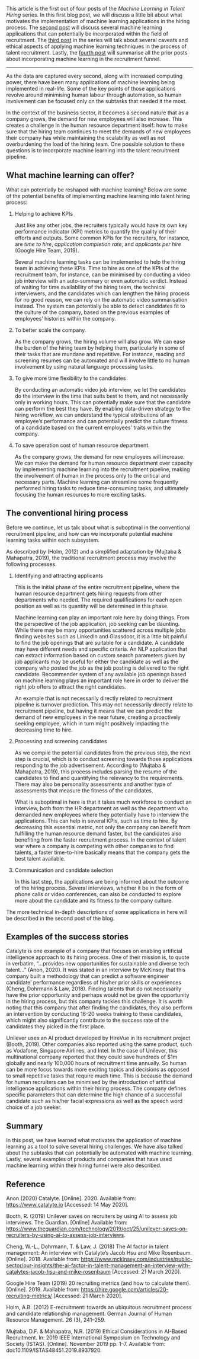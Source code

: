 This article is the first out of four posts of the _Machine Learning in Talent Hiring_ series. In this first blog post, we will discuss a little bit about what motivates the implementation of machine learning applications in the hiring process. The [second post](https://donyeun.github.io/2020/05/31/examples-of-machine-learning-projects-in-recruitment-process/) will discuss several machine learning applications that can potentially be incorporated within the field of recruitment. The [third post](https://donyeun.github.io/2020/05/31/ethical-aspects-of-machine-learning-applications-in-talent-hiring/) in the series will talk about several caveats and ethical aspects of applying machine learning techniques in the process of talent recruitment. Lastly, the [fourth post](https://donyeun.github.io/2020/05/31/summary/) will summarise all the prior posts about incorporating machine learning in the recruitment funnel.

---

As the data are captured every second, along with increased computing power, there have been many applications of machine learning being implemented in real-life. Some of the key points of those applications revolve around minimising human labour through automation, so human involvement can be focused only on the subtasks that needed it the most.

In the context of the business sector, it becomes a second nature that as a company grows, the demand for new employees will also increase. This creates a challenge in the human resource department itself: how to make sure that the hiring team continues to meet the demands of new employees their company has while maintaining the scalability as well as not overburdening the load of the hiring team. One possible solution to these questions is to incorporate machine learning into the talent recruitment pipeline.

## What machine learning can offer?
What can potentially be reshaped with machine learning? Below are some of the potential benefits of implementing machine learning into talent hiring process:

1. Helping to achieve KPIs

   Just like any other jobs, the recruiters typically would have its own key performance indicator (KPI) metrics to quantify the quality of their efforts and outputs. Some common KPIs for the recruiters, for instance, are _time to hire_, _application completion rate_, and _applicants per hire_ (Google Hire Team, 2019). 

   Several machine learning tasks can be implemented to help the hiring team in achieving these KPIs. Time to hire as one of the KPIs of the recruitment team, for instance, can be minimised by conducting a video job interview with an auto-summary or even automatic verdict. Instead of waiting for time availability of the hiring team, the technical interviewers, and the candidates which can lengthen the hiring process for no good reason, we can rely on the automatic video summarisation instead. The system can potentially be able to detect candidates fit to the culture of the company, based on the previous examples of employees’ histories within the company.

2. To better scale the company.

   As the company grows, the hiring volume will also grow. We can ease the burden of the hiring team by helping them, particularly in some of their tasks that are mundane and repetitive. For instance, reading and screening resumes can be automated and will involve little to no human involvement by using natural language processing tasks.

3. To give more time flexibility to the candidates

   By conducting an automatic video job interview, we let the candidates do the interview in the time that suits best to them, and not necessarily only in working hours. This can potentially make sure that the candidate can perform the best they have. By enabling data-driven strategy to the hiring workflow, we can understand the typical attributions of an employee’s performance and can potentially predict the culture fitness of a candidate based on the current employees’ traits within the company.

4. To save operation cost of human resource department.

   As the company grows, the demand for new employees will increase. We can make the demand for human resource department over capacity by implementing machine learning into the recruitment pipeline, making the involvement of human in the process only to the critical and necessary parts. Machine learning can streamline some frequently performed hiring tasks to reduce time-consuming tasks, and ultimately focusing the human resources to more exciting tasks.

## The conventional hiring process
Before we continue, let us talk about what is suboptimal in the conventional recruitment pipeline, and how can we incorporate potential machine learning tasks within each subsystem.

As described by (Holm, 2012) and a simplified adaptation by (Mujtaba & Mahapatra, 2019), the traditional recruitment process may involve the following processes.
1. Identifying and attracting applicants

   This is the initial phase of the entire recruitment pipeline, where the human resource department gets hiring requests from other departments who needed. The required qualifications for each open position as well as its quantity will be determined in this phase.

   Machine learning can play an important role here by doing things. From the perspective of the job application, job seeking can be daunting. While there may be many opportunities scattered across multiple jobs finding websites such as LinkedIn and Glassdoor, it is a little bit painful to find the job openings that are suitable for a candidate. A candidate may have different needs and specific criteria. An NLP application that can extract information based on custom search parameters given by job applicants may be useful for either the candidate as well as the company who posted the job as the job posting is delivered to the right candidate. Recommender system of any available job openings based on machine learning plays an important role here in order to deliver the right job offers to attract the right candidates. 

   An example that is not necessarily directly related to recruitment pipeline is turnover prediction. This may not necessarily directly relate to recruitment pipeline, but having it means that we can predict the demand of new employees in the near future, creating a proactively seeking employee, which in turn might positively impacting the decreasing time to hire.

2. Processing and screening candidates

   As we compile the potential candidates from the previous step, the next step is crucial, which is to conduct screening towards those applications responding to the job advertisement. According to (Mujtaba & Mahapatra, 2019), this process includes parsing the resume of the candidates to find and quantifying the relevancy to the requirements. There may also be personality assessments and another type of assessments that measure the fitness of the candidates. 

   What is suboptimal in here is that it takes much workforce to conduct an interview, both from the HR department as well as the department who demanded new employees where they potentially have to interview the applications. This can help in several KPIs, such as time to hire. By decreasing this essential metric, not only the company can benefit from fulfilling the human resource demand faster, but the candidates also benefiting from the faster recruitment process. In the context of talent war where a company is competing with other companies to find talents, a faster time-to-hire basically means that the company gets the best talent available.

3. Communication and candidate selection

   In this last step, the applications are being informed about the outcome of the hiring process. Several interviews, whether it be in the form of phone calls or video conferences, can also be conducted to explore more about the candidate and its fitness to the company culture.

The more technical in-depth descriptions of some applications in here will be described in the second post of the blog.


## Examples of the success stories
Catalyte is one example of a company that focuses on enabling artificial intelligence approach to its hiring process. One of their mission is, to quote in verbatim, “…provides new opportunities for sustainable and diverse tech talent…” (Anon, 2020). It was stated in an interview by McKinsey that this company built a methodology that can predict a software engineer candidate’ performance regardless of his/her prior skills or experiences (Cheng, Dohrmann & Law, 2018). Finding talents that do not necessarily have the prior opportunity and perhaps would not be given the opportunity in the hiring process, but this company tackles this challenge. It is worth noting that this company that after finding the candidates, they also perform an intervention by conducting 16-20 weeks training to these candidates, which might also significantly contribute to the success rate of the candidates they picked in the first place.

Unilever uses an AI product developed by HireVue in its recruitment project (Booth, 2019). Other companies also reported using the same product, such as Vodafone, Singapore Airlines, and Intel. In the case of Unilever, this multinational company reported that they could save hundreds of $1m globally and nearly 100,000 hours of recruitment time annually. So human can be more focus towards more exciting topics and decisions as opposed to small repetitive tasks that require much time. This is because the demand for human recruiters can be minimised by the introduction of artificial intelligence applications within their hiring process. The company defines specific parameters that can determine the high chance of a successful candidate such as his/her facial expressions as well as the speech word choice of a job seeker.

## Summary
In this post, we have learned what motivates the application of machine learning as a tool to solve several hiring challenges. We have also talked about the subtasks that can potentially be automated with machine learning. Lastly, several examples of products and companies that have used machine learning within their hiring funnel were also described.

## Reference
Anon (2020) Catalyte. [Online]. 2020. Available from: https://www.catalyte.io [Accessed: 14 May 2020].

Booth, R. (2019) Unilever saves on recruiters by using AI to assess job interviews. The Guardian. [Online] Available from: https://www.theguardian.com/technology/2019/oct/25/unilever-saves-on-recruiters-by-using-ai-to-assess-job-interviews.

Cheng, W.-L., Dohrmann, T. & Law, J. (2018) The AI factor in talent management: An interview with Catalyte’s Jacob Hsu and Mike Rosenbaum. [Online]. 2018. Available from: https://www.mckinsey.com/industries/public-sector/our-insights/the-ai-factor-in-talent-management-an-interview-with-catalytes-jacob-hsu-and-mike-rosenbaum [Accessed: 21 March 2020].

Google Hire Team (2019) 20 recruiting metrics (and how to calculate them). [Online]. 2019. Available from: https://hire.google.com/articles/20-recruiting-metrics/ [Accessed: 21 March 2020].

Holm, A.B. (2012) E-recruitment: towards an ubiquitous recruitment process and candidate relationship management. German Journal of Human Resource Management. 26 (3), 241–259.

Mujtaba, D.F. & Mahapatra, N.R. (2019) Ethical Considerations in AI-Based Recruitment. In: 2019 IEEE International Symposium on Technology and Society (ISTAS). [Online]. November 2019 pp. 1–7. Available from: doi:10.1109/ISTAS48451.2019.8937920.
